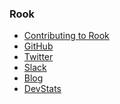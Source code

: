 ### Rook

- [Contributing to
Rook](https://github.com/rook/rook/blob/master/CONTRIBUTING.md)
- [GitHub](https://github.com/rook/rook)
- [Twitter](https://twitter.com/rook_io)
- [Slack](https://rook-io.slack.com/)
- [Blog](https://blog.rook.io/)
- [DevStats](https://rook.devstats.cncf.io/)
